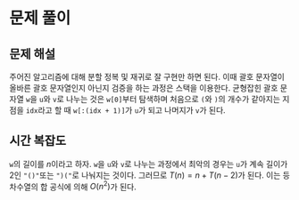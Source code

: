 # 문제 풀이

## 문제 해설

주어진 알고리즘에 대해 분할 정복 및 재귀로 잘 구현만 하면 된다. 이때 괄호 문자열이 올바른 괄호 문자열인지 아닌지 검증을 하는 과정은 스택을 이용한다. 균형잡힌 괄호 문자열 `w`을 `u`와 `v`로 나누는 것은 `w[0]`부터 탐색하며 처음으로 `(`와 `)`의 개수가 같아지는 지점을 `idx`라고 할 때 `w[:(idx + 1)]`가 `u`가 되고 나머지가 `v`가 된다.

## 시간 복잡도

`w`의 길이를 $n$이라고 하자. `w`을 `u`와 `v`로 나누는 과정에서 최악의 경우는 `u`가 계속 길이가 2인 `"()"`또는 `")("`로 나눠지는 것이다. 그러므로 $T(n) = n + T(n-2)$가 된다. 이는 등차수열의 합 공식에 의해 $O(n^2)$가 된다.